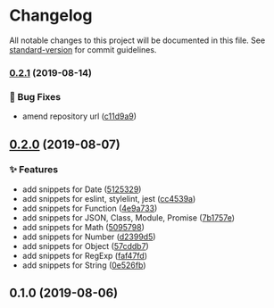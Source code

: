 # Changelog

All notable changes to this project will be documented in this file. See [standard-version](https://github.com/conventional-changelog/standard-version) for commit guidelines.

### [0.2.1](https://github.com/RunningCoderLee/javascript-snippets/compare/v0.2.0...v0.2.1) (2019-08-14)


### 🐛 Bug Fixes

* amend repository url ([c11d9a9](https://github.com/RunningCoderLee/javascript-snippets/commit/c11d9a9))

## [0.2.0](https://github.com/RunningCoderLee/reactsjs-snippets/compare/v0.1.0...v0.2.0) (2019-08-07)


### ✨ Features

* add snippets for Date ([5125329](https://github.com/RunningCoderLee/reactsjs-snippets/commit/5125329))
* add snippets for eslint, stylelint, jest ([cc4539a](https://github.com/RunningCoderLee/reactsjs-snippets/commit/cc4539a))
* add snippets for Function ([4e9a733](https://github.com/RunningCoderLee/reactsjs-snippets/commit/4e9a733))
* add snippets for JSON, Class, Module, Promise ([7b1757e](https://github.com/RunningCoderLee/reactsjs-snippets/commit/7b1757e))
* add snippets for Math ([5095798](https://github.com/RunningCoderLee/reactsjs-snippets/commit/5095798))
* add snippets for Number ([d2399d5](https://github.com/RunningCoderLee/reactsjs-snippets/commit/d2399d5))
* add snippets for Object ([57cddb7](https://github.com/RunningCoderLee/reactsjs-snippets/commit/57cddb7))
* add snippets for RegExp ([faf47fd](https://github.com/RunningCoderLee/reactsjs-snippets/commit/faf47fd))
* add snippets for String ([0e526fb](https://github.com/RunningCoderLee/reactsjs-snippets/commit/0e526fb))

## 0.1.0 (2019-08-06)
